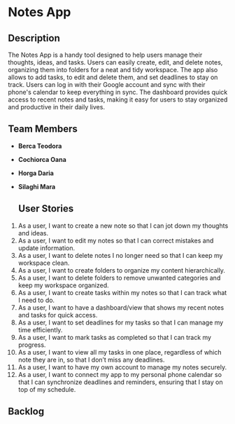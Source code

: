 # Notes App

## Description
The Notes App is a handy tool designed to help users manage their thoughts, ideas, and tasks. Users can easily create, edit, and delete notes, organizing them into folders for a neat and tidy workspace. The app also allows to add tasks, to edit and delete them, and set deadlines to stay on track. Users can log in with their Google account and sync with their phone's calendar to keep everything in sync. The dashboard provides quick access to recent notes and tasks, making it easy for users to stay organized and productive in their daily lives.

## Team Members
- **Berca Teodora**
- **Cochiorca Oana**
- **Horga Daria**
- **Silaghi Mara**

  ## User Stories
1. As a user, I want to create a new note so that I can jot down my thoughts and ideas.
2. As a user, I want to edit my notes so that I can correct mistakes and update information.
3. As a user, I want to delete notes I no longer need so that I can keep my workspace clean.
4. As a user, I want to create folders to organize my content hierarchically.
5. As a user, I want to delete folders to remove unwanted categories and keep my workspace organized.
6. As a user, I want to create tasks within my notes so that I can track what I need to do.
7. As a user, I want to have a dashboard/view that shows my recent notes and tasks for quick access.
8. As a user, I want to set deadlines for my tasks so that I can manage my time efficiently.
9. As a user, I want to mark tasks as completed so that I can track my progress.
10. As a user, I want to view all my tasks in one place, regardless of which note they are in, so that I don’t miss any deadlines.
11. As a user, I want to have my own account to manage my notes securely.
12. As a user, I want to connect my app to my personal phone calendar so that I can synchronize deadlines and reminders, ensuring that I stay on top of my schedule.

 ## Backlog


